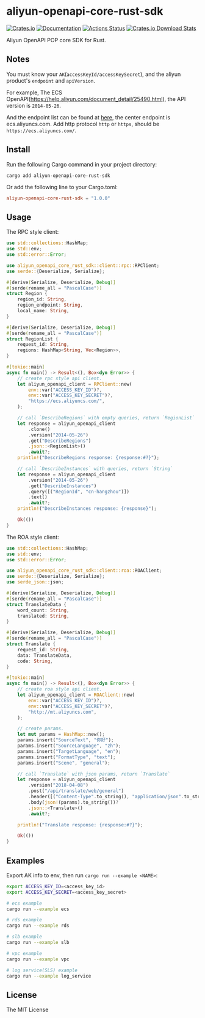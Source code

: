 # aliyun-openapi-core-rust-sdk

[![Crates.io](https://img.shields.io/crates/v/aliyun-openapi-core-rust-sdk)](https://crates.io/crates/aliyun-openapi-core-rust-sdk)
[![Documentation](https://docs.rs/aliyun-openapi-core-rust-sdk/badge.svg)](https://docs.rs/aliyun-openapi-core-rust-sdk)
[![Actions Status](https://github.com/r4ntix/aliyun-openapi-core-rust-sdk/workflows/Continuous%20integration/badge.svg)](https://github.com/r4ntix/aliyun-openapi-core-rust-sdk/actions)
[![Crates.io Download Stats](https://img.shields.io/crates/d/aliyun-openapi-core-rust-sdk)](https://crates.io/crates/aliyun-openapi-core-rust-sdk)

Aliyun OpenAPI POP core SDK for Rust.

## Notes

You must know your `AK`(`accessKeyId/accessKeySecret`), and the aliyun product's `endpoint` and `apiVersion`.

For example, The ECS OpenAPI(https://help.aliyun.com/document_detail/25490.html), the API version is `2014-05-26`.

And the endpoint list can be found at [here](https://help.aliyun.com/document_detail/25489.html), the center endpoint is ecs.aliyuncs.com. Add http protocol `http` or `https`, should be `https://ecs.aliyuncs.com/`.

## Install

Run the following Cargo command in your project directory:

```shell
cargo add aliyun-openapi-core-rust-sdk
```

Or add the following line to your Cargo.toml:

```toml
aliyun-openapi-core-rust-sdk = "1.0.0"
```

## Usage

The RPC style client:

```rust
use std::collections::HashMap;
use std::env;
use std::error::Error;

use aliyun_openapi_core_rust_sdk::client::rpc::RPClient;
use serde::{Deserialize, Serialize};

#[derive(Serialize, Deserialize, Debug)]
#[serde(rename_all = "PascalCase")]
struct Region {
    region_id: String,
    region_endpoint: String,
    local_name: String,
}

#[derive(Serialize, Deserialize, Debug)]
#[serde(rename_all = "PascalCase")]
struct RegionList {
    request_id: String,
    regions: HashMap<String, Vec<Region>>,
}

#[tokio::main]
async fn main() -> Result<(), Box<dyn Error>> {
    // create rpc style api client.
    let aliyun_openapi_client = RPClient::new(
        env::var("ACCESS_KEY_ID")?,
        env::var("ACCESS_KEY_SECRET")?,
        "https://ecs.aliyuncs.com/",
    );

    // call `DescribeRegions` with empty queries, return `RegionList`
    let response = aliyun_openapi_client
        .clone()
        .version("2014-05-26")
        .get("DescribeRegions")
        .json::<RegionList>()
        .await?;
    println!("DescribeRegions response: {response:#?}");

    // call `DescribeInstances` with queries, return `String`
    let response = aliyun_openapi_client
        .version("2014-05-26")
        .get("DescribeInstances")
        .query([("RegionId", "cn-hangzhou")])
        .text()
        .await?;
    println!("DescribeInstances response: {response}");

    Ok(())
}
```

The ROA style client:

```rust
use std::collections::HashMap;
use std::env;
use std::error::Error;

use aliyun_openapi_core_rust_sdk::client::roa::ROAClient;
use serde::{Deserialize, Serialize};
use serde_json::json;

#[derive(Serialize, Deserialize, Debug)]
#[serde(rename_all = "PascalCase")]
struct TranslateData {
    word_count: String,
    translated: String,
}

#[derive(Serialize, Deserialize, Debug)]
#[serde(rename_all = "PascalCase")]
struct Translate {
    request_id: String,
    data: TranslateData,
    code: String,
}

#[tokio::main]
async fn main() -> Result<(), Box<dyn Error>> {
    // create roa style api client.
    let aliyun_openapi_client = ROAClient::new(
        env::var("ACCESS_KEY_ID")?,
        env::var("ACCESS_KEY_SECRET")?,
        "http://mt.aliyuncs.com",
    );

    // create params.
    let mut params = HashMap::new();
    params.insert("SourceText", "你好");
    params.insert("SourceLanguage", "zh");
    params.insert("TargetLanguage", "en");
    params.insert("FormatType", "text");
    params.insert("Scene", "general");

    // call `Translate` with json params, return `Translate`
    let response = aliyun_openapi_client
        .version("2018-04-08")
        .post("/api/translate/web/general")
        .header([("Content-Type".to_string(), "application/json".to_string())])?
        .body(json!(params).to_string())?
        .json::<Translate>()
        .await?;

    println!("Translate response: {response:#?}");

    Ok(())
}
```

## Examples

Export AK info to env, then run `cargo run --example <NAME>`:

```sh
export ACCESS_KEY_ID=<access_key_id>
export ACCESS_KEY_SECRET=<access_key_secret>

# ecs example
cargo run --example ecs

# rds example
cargo run --example rds

# slb example
cargo run --example slb

# vpc example
cargo run --example vpc

# log service(SLS) example
cargo run --example log_service
```

## License
The MIT License
